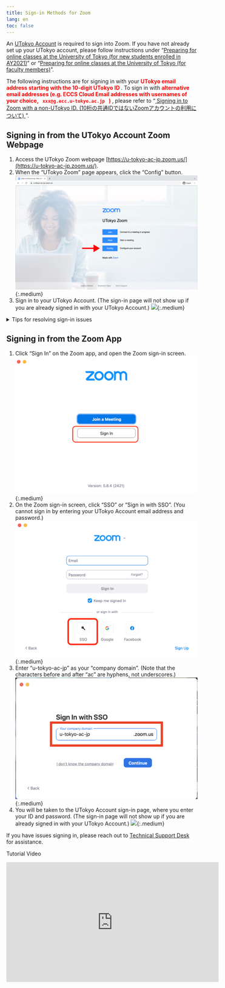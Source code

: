 ```yaml
---
title: Sign-in Methods for Zoom
lang: en
toc: false
---
```


An [UTokyo Account](https://www.u-tokyo.ac.jp/adm/dics/ja/account.html) is required to sign into Zoom. If you have not already set up your UTokyo account, please follow instructions under “[Preparing for online classes at the University of Tokyo (for new students enrolled in AY2021)](/en/oc/)” or “[Preparing for online classes at the University of Tokyo (for faculty members)](/en/faculty_members)”.

<div class="box" style="font-weight: normal; border-width: 1.5px;">
The following instructions are for signing in with your <strong style="color: red;"> UTokyo email address starting with the 10-digit UTokyo ID </strong>.
To sign in with <strong style="color: red;"> alternative email addresses (e.g. ECCS Cloud Email addresses with usernames of your choice, <code> xxx@g.ecc.u-tokyo.ac.jp </code> ) </strong>, please refer to “<a href="/en/notice/zoom-address-new"> Signing in to Zoom with a non-UTokyo ID. (10桁の共通IDではないZoomアカウントの利用について) </a> ”.
</div>

## Signing in from the UTokyo Account Zoom Webpage
1. Access the UTokyo Zoom webpage [https://u-tokyo-ac-jp.zoom.us/](https://u-tokyo-ac-jp.zoom.us/).
1. When the “UTokyo Zoom” page appears, click the “Config” button.
![](img/zoom_signin_1.png){:.medium}
1. Sign in to your UTokyo Account. (The sign-in page will not show up if you are already signed in with your UTokyo Account.)
![](img/zoom_signin_2.png){:.medium}

<details>
  <summary>Tips for resolving sign-in issues</summary>
  <ul>
  <li><strong>If you cannot access the “UTokyo Zoom” page from the above link</strong>: This issue occurs when you are already signed in to Zoom with another account. To sign out, go to your <a href="https://zoom.us/profile">Zoom setting page</a>, click your profile picture (either your icon or the default person image) in the top-right corner, and click “Sign Out”. Then try accessing “UTokyo Zoom” again. <img src="img/zoom_signin_3.png" alt="" class="medium"></li>
  </ul>
If you have issues signing in, please reach out to <a href="/en/supports/">Technical Support Desk</a> for assistance.
</details>

## Signing in from the Zoom App

1. Click “Sign In” on the Zoom app, and open the Zoom sign-in screen.
![](img/zoom_signin_4.png){:.medium}
1. On the Zoom sign-in screen, click “SSO” or “Sign in with SSO”. (You cannot sign in by entering your UTokyo Account email address and password.)
![](img/zoom_signin_5.png){:.medium}
1. Enter “u-tokyo-ac-jp” as your “company domain”. (Note that the characters before and after “ac” are hyphens, not underscores.)
![](img/zoom_signin_6.png){:.medium}
1. You will be taken to the UTokyo Account sign-in page, where you enter your ID and password. (The sign-in page will not show up if you are already signed in with your UTokyo Account.)
![](img/zoom_signin_2.png){:.medium}

If you have issues signing in, please reach out to <a href="/en/supports/">Technical Support Desk</a> for assistance.

Tutorial Video
<div style="text-align: center">
<iframe width="560" height="315" src="https://www.youtube.com/embed/5QIg6dU1cYI" title="YouTube video player" frameborder="0" allow="accelerometer; autoplay; clipboard-write; encrypted-media; gyroscope; picture-in-picture" allowfullscreen></iframe>
</div>
